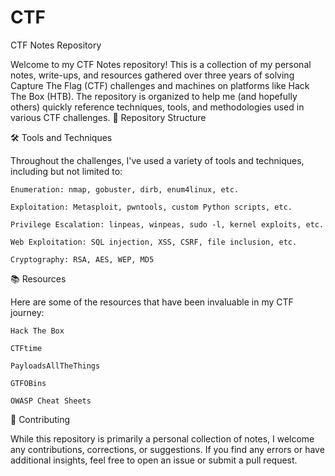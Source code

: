 # CTF
CTF Notes Repository

Welcome to my CTF Notes repository! This is a collection of my personal notes, write-ups, and resources gathered over three years of solving Capture The Flag (CTF) challenges and machines on platforms like Hack The Box (HTB). The repository is organized to help me (and hopefully others) quickly reference techniques, tools, and methodologies used in various CTF challenges.
📂 Repository Structure

🛠️ Tools and Techniques

Throughout the challenges, I've used a variety of tools and techniques, including but not limited to:

    Enumeration: nmap, gobuster, dirb, enum4linux, etc.

    Exploitation: Metasploit, pwntools, custom Python scripts, etc.

    Privilege Escalation: linpeas, winpeas, sudo -l, kernel exploits, etc.

    Web Exploitation: SQL injection, XSS, CSRF, file inclusion, etc.

    Cryptography: RSA, AES, WEP, MD5

📚 Resources

Here are some of the resources that have been invaluable in my CTF journey:

    Hack The Box

    CTFtime

    PayloadsAllTheThings

    GTFOBins

    OWASP Cheat Sheets

🤝 Contributing

While this repository is primarily a personal collection of notes, I welcome any contributions, corrections, or suggestions. If you find any errors or have additional insights, feel free to open an issue or submit a pull request.
